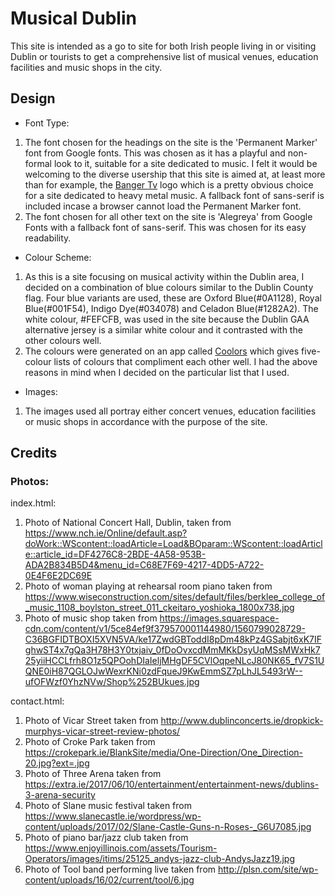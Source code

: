 # Musical Dublin
This site is intended as a go to site for both Irish people living in or visiting Dublin or tourists to get a comprehensive list of musical 
venues, education facilities and music shops in the city.




## Design
* Font Type:
1. The font chosen for the headings on the site is the 'Permanent Marker' font from Google fonts. This was chosen as it has a playful 
and non-formal look to it, suitable for a site dedicated to music. I felt it would be welcoming to the diverse usership that this site
is aimed at, at least more than for example, the [Banger Tv](https://www.bangertv.com) logo which is a pretty obvious choice for a site
dedicated to heavy metal music. A fallback font of sans-serif is included incase a browser cannot load the Permanent Marker font. 
2. The font chosen for all other text on the site is 'Alegreya' from Google Fonts with a fallback font of sans-serif. This was chosen for 
its easy readability.
* Colour Scheme:
1. As this is a site focusing on musical activity within the Dublin area, I decided on a combination of blue colours similar to the Dublin County
flag. Four blue variants are used, these are Oxford Blue(#0A1128), Royal Blue(#001F54), Indigo Dye(#034078) and Celadon Blue(#1282A2).
The white colour, #FEFCFB, was used in the site because the Dublin GAA alternative jersey is a similar white colour and it contrasted with the 
other colours well. 
2. The colours were generated on an app called [Coolors](https://www.coolors.co) which gives five-colour lists of colours
that compliment each other well. I had the above reasons in mind when I decided on the particular list that I used.
* Images:
1. The images used all portray either concert venues, education facilities or music shops in accordance with the purpose of the site.






## Credits
### Photos:

index.html:
1. Photo of National Concert Hall, Dublin, taken from https://www.nch.ie/Online/default.asp?doWork::WScontent::loadArticle=Load&BOparam::WScontent::loadArticle::article_id=DF4276C8-2BDE-4A58-953B-ADA2B834B5D4&menu_id=C68E7F69-4217-4DD5-A722-0E4F6E2DC69E
2. Photo of woman playing at rehearsal room piano taken from https://www.wiseconstruction.com/sites/default/files/berklee_college_of_music_1108_boylston_street_011_ckeitaro_yoshioka_1800x738.jpg
3. Photo of music shop taken from https://images.squarespace-cdn.com/content/v1/5ce84ef9f379570001144980/1560799028729-C36BGFIDTBOXI5XVN5VA/ke17ZwdGBToddI8pDm48kPz4GSabjt6xK7IFghwST4x7gQa3H78H3Y0txjaiv_0fDoOvxcdMmMKkDsyUqMSsMWxHk725yiiHCCLfrh8O1z5QPOohDIaIeljMHgDF5CVlOqpeNLcJ80NK65_fV7S1UQNE0iH87QGLOJwWexrKNi0zdFqueJ9KwEmmSZ7pLhJL5493rW--ufOFWzf0YhzNVw/Shop%252BUkues.jpg

contact.html:
1. Photo of Vicar Street taken from http://www.dublinconcerts.ie/dropkick-murphys-vicar-street-review-photos/
2. Photo of Croke Park taken from https://crokepark.ie/BlankSite/media/One-Direction/One_Direction-20.jpg?ext=.jpg
3. Photo of Three Arena taken from https://extra.ie/2017/06/10/entertainment/entertainment-news/dublins-3-arena-security
4. Photo of Slane music festival taken from https://www.slanecastle.ie/wordpress/wp-content/uploads/2017/02/Slane-Castle-Guns-n-Roses-_G6U7085.jpg
5. Photo of piano bar/jazz club taken from https://www.enjoyillinois.com/assets/Tourism-Operators/images/itims/25125_andys-jazz-club-AndysJazz19.jpg
6. Photo of Tool band performing live taken from http://plsn.com/site/wp-content/uploads/16/02/current/tool/6.jpg















